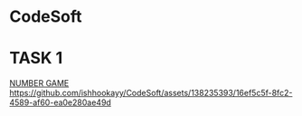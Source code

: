 # CodeSoft
# TASK 1
[NUMBER GAME](https://github.com/ishhookayy/CodeSoft/tree/main/CodeSoft/NUmberGame)
https://github.com/ishhookayy/CodeSoft/assets/138235393/16ef5c5f-8fc2-4589-af60-ea0e280ae49d
